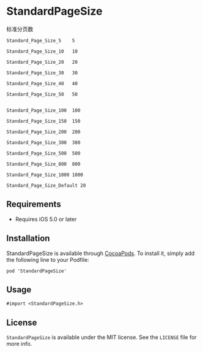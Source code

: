 # StandardPageSize

标准分页数
```
Standard_Page_Size_5    5

Standard_Page_Size_10   10

Standard_Page_Size_20   20

Standard_Page_Size_30   30

Standard_Page_Size_40   40

Standard_Page_Size_50   50


Standard_Page_Size_100  100

Standard_Page_Size_150  150

Standard_Page_Size_200  200

Standard_Page_Size_300  300

Standard_Page_Size_500  500

Standard_Page_Size_800  800

Standard_Page_Size_1000 1000

Standard_Page_Size_Default 20
```

## Requirements

* Requires iOS 5.0 or later

## Installation

StandardPageSize is available through [CocoaPods](https://cocoapods.org/pods/StandardPageSize). To install it, simply add the following line to your Podfile:

```
pod 'StandardPageSize'
```

## Usage

```
#import <StandardPageSize.h>
```

## License

`StandardPageSize` is available under the MIT license. See the `LICENSE` file for more info.
